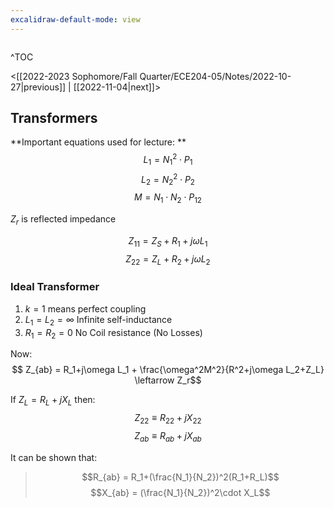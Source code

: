 ```yaml
---
excalidraw-default-mode: view
---
```



```toc

```
^TOC

<[[2022-2023 Sophomore/Fall Quarter/ECE204-05/Notes/2022-10-27|previous]] | [[2022-11-04|next]]>

## Transformers

**Important equations used for lecture: **
$$L_1 = N_1^2\cdot P_1$$
$$L_2 = N_2^2\cdot P_2$$
$$M = N_1\cdot N_2\cdot P_{12}$$


$Z_r$ is reflected impedance

$$Z_{11} = Z_S+R_1+j\omega L_1$$
$$Z_{22} = Z_L+R_2+j\omega L_2$$

### Ideal Transformer
1. $k=1$ means perfect coupling
2. $L_1=L_2=\infty$ Infinite self-inductance
3. $R_1=R_2 = 0$ No Coil resistance (No Losses)

Now:
$$ Z_{ab} = R_1+j\omega L_1 + \frac{\omega^2M^2}{R^2+j\omega L_2+Z_L} \leftarrow Z_r$$

If $Z_L = R_L + jX_L$ then:
$$Z_{22} \equiv R_{22}+jX_{22}$$
$$Z_{ab}\equiv R_{ab}+jX_{ab}$$

It can be shown that:
> $$R_{ab} = R_1+(\frac{N_1}{N_2})^2(R_1+R_L)$$
> $$X_{ab} = (\frac{N_1}{N_2})^2\cdot X_L$$